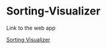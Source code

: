 # Sorting-Visualizer

Link to the web app

[Sorting Visualizer](https://visualizer-bd9af.firebaseapp.com/#/)
